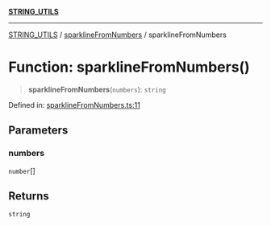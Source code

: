 [**STRING_UTILS**](../../README.md)

***

[STRING_UTILS](../../README.md) / [sparklineFromNumbers](../README.md) / sparklineFromNumbers

# Function: sparklineFromNumbers()

> **sparklineFromNumbers**(`numbers`): `string`

Defined in: [sparklineFromNumbers.ts:11](https://github.com/dailker/everyutil/blob/54be0bab567ca8e189c5982902c59f3b7981d51d/src/string/sparklineFromNumbers.ts#L11)

## Parameters

### numbers

`number`[]

## Returns

`string`
